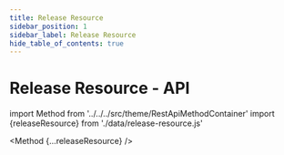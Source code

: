 ```yaml
---
title: Release Resource
sidebar_position: 1
sidebar_label: Release Resource
hide_table_of_contents: true
---
```


# Release Resource - API

import Method from '../../../src/theme/RestApiMethodContainer'
import {releaseResource} from './data/release-resource.js'

<Method
{...releaseResource}
/>
